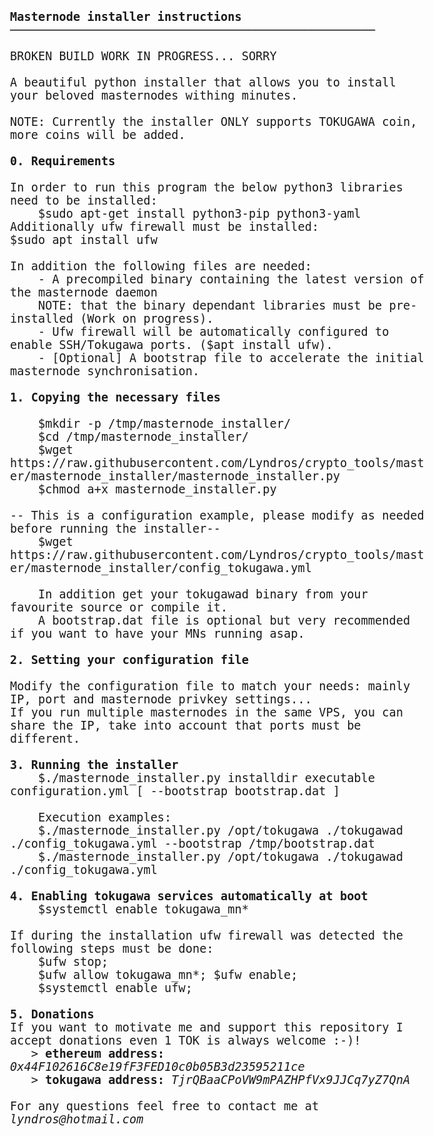 <html>
<body style="font-family: Consolas, monospace; font-size:14pt;">
<b>Masternode installer instructions</b>
<br/> ────────────────────────────────────────────────────
<br/>
<br/> BROKEN BUILD WORK IN PROGRESS... SORRY
<br/>
<br/> A beautiful python installer that allows you to install your beloved masternodes withing minutes.
<br/> 
<br/> NOTE: Currently the installer ONLY supports TOKUGAWA coin, more coins will be added.
<br/>
<br/> <b>0. Requirements</b>
<br/>
<br/> In order to run this program the below python3 libraries need to be installed:
<br/> &nbsp; &nbsp; $sudo apt-get install python3-pip python3-yaml
<br/> Additionally ufw firewall must be installed:
<br/> $sudo apt install ufw
<br/> 
<br/> In addition the following files are needed:
<br/> &nbsp; &nbsp; - A precompiled binary containing the latest version of the masternode daemon 
<br/> &nbsp; &nbsp;   NOTE: that the binary dependant libraries must be pre-installed (Work on progress).
<br/> &nbsp; &nbsp; - Ufw firewall will be automatically configured to enable SSH/Tokugawa ports. ($apt install ufw).
<br/> &nbsp; &nbsp; - [Optional] A bootstrap file to accelerate the initial masternode synchronisation.
<br/>
<br/> <b>1. Copying the necessary files</b>
<br/>
<br/> &nbsp; &nbsp; $mkdir -p /tmp/masternode_installer/
<br/> &nbsp; &nbsp; $cd /tmp/masternode_installer/
<br/> &nbsp; &nbsp; $wget https://raw.githubusercontent.com/Lyndros/crypto_tools/master/masternode_installer/masternode_installer.py
<br/> &nbsp; &nbsp; $chmod a+x masternode_installer.py
<br/>
<br/> -- This is a configuration example, please modify as needed before running the installer--
<br/> &nbsp; &nbsp; $wget https://raw.githubusercontent.com/Lyndros/crypto_tools/master/masternode_installer/config_tokugawa.yml
<br/>
<br/> &nbsp; &nbsp; In addition get your tokugawad binary from your favourite source or compile it.
<br/> &nbsp; &nbsp; A bootstrap.dat file is optional but very recommended if you want to have your MNs running asap.
<br/>
<br/> <b>2. Setting your configuration file</b>
<br/> 
<br/> Modify the configuration file to match your needs: mainly IP, port and masternode privkey settings...
<br/> If you run multiple masternodes in the same VPS, you can share the IP, take into account that ports must be different.
<br/>
<br/> <b>3. Running the installer</b>
<br/> &nbsp; &nbsp; $./masternode_installer.py installdir executable configuration.yml [ --bootstrap bootstrap.dat ]
<br/>
<br/> &nbsp; &nbsp; Execution examples:
<br/> &nbsp; &nbsp; $./masternode_installer.py /opt/tokugawa ./tokugawad ./config_tokugawa.yml --bootstrap /tmp/bootstrap.dat
<br/> &nbsp; &nbsp; $./masternode_installer.py /opt/tokugawa ./tokugawad ./config_tokugawa.yml
<br/>
<br/> <b>4. Enabling tokugawa services automatically at boot</b>
<br/> &nbsp; &nbsp; $systemctl enable tokugawa_mn*
<br/> 
<br/> If during the installation ufw firewall was detected the following steps must be done:
<br/> &nbsp; &nbsp; $ufw stop; 
<br/> &nbsp; &nbsp; $ufw allow tokugawa_mn*; $ufw enable; 
<br/> &nbsp; &nbsp; $systemctl enable ufw;
<br/>
<br/> <b>5. Donations</b>
<br/> If you want to motivate me and support this repository I accept donations even 1 TOK is always welcome :-)!
<br/> &nbsp; &nbsp;> <b>ethereum address:</b> <i>0x44F102616C8e19fF3FED10c0b05B3d23595211ce</i>
<br/> &nbsp; &nbsp;> <b>tokugawa address:</b> <i>TjrQBaaCPoVW9mPAZHPfVx9JJCq7yZ7QnA</i>
<br/>
<br/> For any questions feel free to contact me at <i>lyndros@hotmail.com</i>
</body>
</html>
